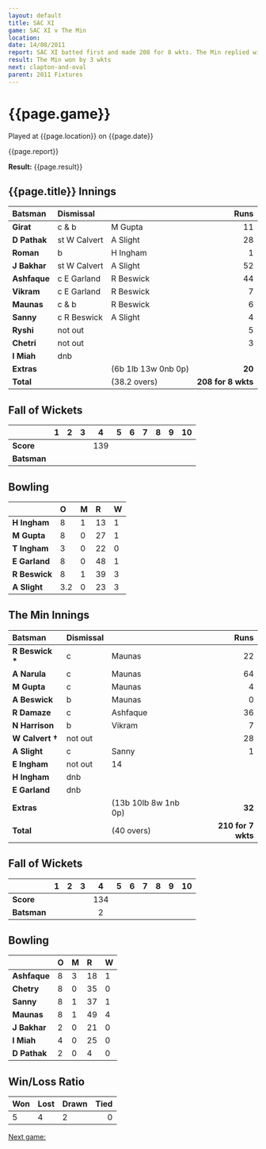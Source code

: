 ```yaml
---
layout: default
title: SAC XI
game: SAC XI v The Min
location: 
date: 14/08/2011
report: SAC XI batted first and made 208 for 8 wkts. The Min replied with 210 for 7 wkts
result: The Min won by 3 wkts
next: clapton-and-oval
parent: 2011 Fixtures
---
```


# {{page.game}}

Played at {{page.location}} on {{page.date}}

{{page.report}}

**Result:** {{page.result}}

## {{page.title}} Innings

| Batsman | Dismissal |  | Runs |
|:---|:---|---|---:|
| **Girat** | c & b | M Gupta | 11 |
| **D Pathak** | st W Calvert | A Slight | 28 |
| **Roman** | b | H Ingham | 1 |
| **J Bakhar** | st W Calvert | A Slight | 52 |
| **Ashfaque** | c E Garland | R Beswick | 44 |
| **Vikram** | c E Garland | R Beswick | 7 |
| **Maunas** | c & b | R Beswick | 6 |
| **Sanny** | c R Beswick | A Slight | 4 |
| **Ryshi** | not out |  | 5 |
| **Chetri** | not out |  | 3 |
| **I Miah** | dnb |  |  |
| **Extras** | | (6b 1lb 13w 0nb 0p) | **20** |
| **Total** | | (38.2 overs) | **208 for 8 wkts** |

## Fall of Wickets

| | 1 | 2 | 3 | 4 | 5 | 6 | 7 | 8 | 9 | 10 |
|---|:---:|:---:|:---:|:---:|:---:|:---:|:---:|:---:|:---:|:---:|
| **Score** |  |  |  | 139 |  |  |  |  |  |  |
| **Batsman** |  |  |  |  |  |  |  |  |  |  |

## Bowling

| | O | M | R | W |
|---|:---|:---|:---|:---|
| **H Ingham** | 8 | 1 | 13 | 1 |
| **M Gupta** | 8 | 0 | 27 | 1 |
| **T Ingham** | 3 | 0 | 22 | 0 |
| **E Garland** | 8 | 0 | 48 | 1 |
| **R Beswick** | 8 | 1 | 39 | 3 |
| **A Slight** | 3.2 | 0 | 23 | 3 |

## The Min Innings

| Batsman | Dismissal |  | Runs |
|:---|:---|---|---:|
| **R Beswick &#42;** | c | Maunas | 22 |
| **A Narula** | c | Maunas | 64 |
| **M Gupta** | c | Maunas | 4 |
| **A Beswick** | b | Maunas | 0 |
| **R Damaze** | c | Ashfaque | 36 |
| **N Harrison** | b | Vikram | 7 |
| **W Calvert &#8224;** | not out |  | 28 |
| **A Slight** | c | Sanny | 1 |
| **E Ingham** | not out | 14 |
| **H Ingham** | dnb |  |  |
| **E Garland** | dnb |  |  |
| **Extras** | | (13b 10lb 8w 1nb 0p) | **32** |
| **Total** | | (40 overs) | **210 for 7 wkts** |

## Fall of Wickets

| | 1 | 2 | 3 | 4 | 5 | 6 | 7 | 8 | 9 | 10 |
|---|:---:|:---:|:---:|:---:|:---:|:---:|:---:|:---:|:---:|:---:|
| **Score** |  |  |  | 134 |  |  |  |  |  |  |
| **Batsman** |  |  |  | 2 |  |  |  |  |  |  |

## Bowling

| | O | M | R | W |
|---|:---|:---|:---|:---|
| **Ashfaque** | 8 | 3 | 18 | 1 |
| **Chetry** | 8 | 0 | 35 | 0 |
| **Sanny** | 8 | 1 | 37 | 1 |
| **Maunas** | 8 | 1 | 49 | 4 |
| **J Bakhar** | 2 | 0 | 21 | 0 |
| **I Miah** | 4 | 0 | 25 | 0 |
| **D Pathak** | 2 | 0 | 4 | 0 |

## Win/Loss Ratio

| Won | Lost | Drawn | Tied |
|:---|:---|:---|---:|
| 5 | 4 | 2 | 0 |

[Next game:]({{page.next}})